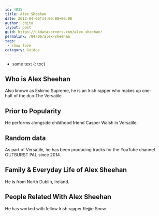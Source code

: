 ```yaml
---
id: 4035
title: Alex Sheehan
date: 2012-04-06T14:00:08+00:00
author: chito
layout: post
guid: https://ukdataservers.com/alex-sheehan/
permalink: /04/06/alex-sheehan
tags:
 - show love
category: Guides
---
```


* some text
{: toc}
          
          
## Who is  Alex Sheehan
                  
                  
                  
Also known as Eskimo Supreme, he is an Irish rapper who makes up one-half of the duo The Versatile.
                  
                
                
                
## Prior to Popularity 
                  
                  
                  
He performs alongside childhood friend Casper Walsh in Versatile.
                  
                
                
                
## Random data 
                  
                  
                  
As part of Versatile, he has been producing tracks for the YouTube channel OUTBURST PAL since 2014.
                  
                
                
                
## Family & Everyday Life of Alex Sheehan
                  
                  
                  
He is from North Dublin, Ireland.
                  
                
                
                
## People Related With  Alex Sheehan
                  
                  
                  
He has worked with fellow Irish rapper Rejjie Snow.
                  
                
              
            
          
          
          
    
    
  
